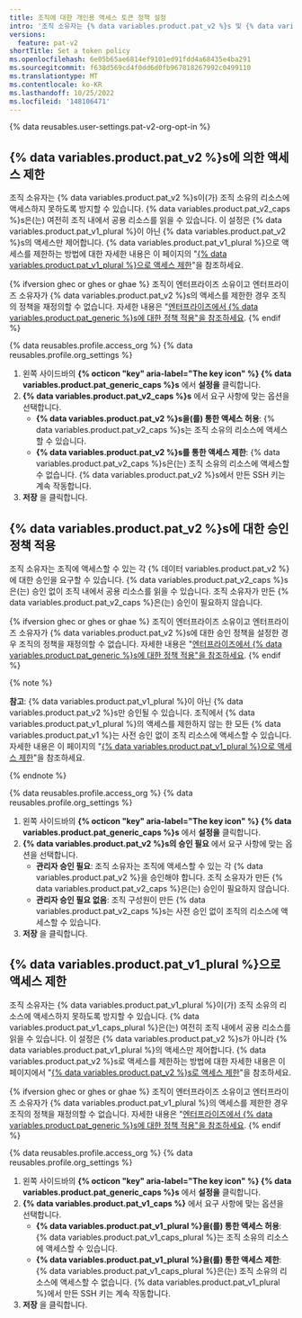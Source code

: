 ```yaml
---
title: 조직에 대한 개인용 액세스 토큰 정책 설정
intro: '조직 소유자는 {% data variables.product.pat_v2 %}s 및 {% data variables.product.pat_v1_plural %}을(를) 허용할지 여부를 제어할 수 있으며 {% data variables.product.pat_v2 %}s에 대한 승인을 요구할 수 있습니다.'
versions:
  feature: pat-v2
shortTitle: Set a token policy
ms.openlocfilehash: 6e05b65ae6814ef9101ed91fdd4a68435e4ba291
ms.sourcegitcommit: f638d569cd4f0dd6d0fb967818267992c0499110
ms.translationtype: MT
ms.contentlocale: ko-KR
ms.lasthandoff: 10/25/2022
ms.locfileid: '148106471'
---
```

{% data reusables.user-settings.pat-v2-org-opt-in %}

## {% data variables.product.pat_v2 %}s에 의한 액세스 제한

조직 소유자는 {% data variables.product.pat_v2 %}s이(가) 조직 소유의 리소스에 액세스하지 못하도록 방지할 수 있습니다. {% data variables.product.pat_v2_caps %}s은(는) 여전히 조직 내에서 공용 리소스를 읽을 수 있습니다. 이 설정은 {% data variables.product.pat_v1_plural %}이 아닌 {% data variables.product.pat_v2 %}s의 액세스만 제어합니다. {% data variables.product.pat_v1_plural %}으로 액세스를 제한하는 방법에 대한 자세한 내용은 이 페이지의 "[{% data variables.product.pat_v1_plural %}으로 액세스 제한](#restricting-access-by-personal-access-tokens-classic)"을 참조하세요.

{% ifversion ghec or ghes or ghae %} 조직이 엔터프라이즈 소유이고 엔터프라이즈 소유자가 {% data variables.product.pat_v2 %}s의 액세스를 제한한 경우 조직의 정책을 재정의할 수 없습니다. 자세한 내용은 "[엔터프라이즈에서 {% data variables.product.pat_generic %}s에 대한 정책 적용"을 참조하세요](/admin/policies/enforcing-policies-for-your-enterprise/enforcing-policies-for-personal-access-tokens-in-your-enterprise). {% endif %}

{% data reusables.profile.access_org %} {% data reusables.profile.org_settings %}
1. 왼쪽 사이드바의 **{% octicon "key" aria-label="The key icon" %} {% data variables.product.pat_generic_caps %}s** 에서 **설정을** 클릭합니다.
1. **{% data variables.product.pat_v2_caps %}s** 에서 요구 사항에 맞는 옵션을 선택합니다.
   - **{% data variables.product.pat_v2 %}s을(를) 통한 액세스 허용**: {% data variables.product.pat_v2_caps %}s는 조직 소유의 리소스에 액세스할 수 있습니다.
   - **{% data variables.product.pat_v2 %}s를 통한 액세스 제한**: {% data variables.product.pat_v2_caps %}s은(는) 조직 소유의 리소스에 액세스할 수 없습니다. {% data variables.product.pat_v2 %}s에서 만든 SSH 키는 계속 작동합니다.
1. **저장** 을 클릭합니다.

## {% data variables.product.pat_v2 %}s에 대한 승인 정책 적용

조직 소유자는 조직에 액세스할 수 있는 각 {% 데이터 variables.product.pat_v2 %}에 대한 승인을 요구할 수 있습니다. {% data variables.product.pat_v2_caps %}s은(는) 승인 없이 조직 내에서 공용 리소스를 읽을 수 있습니다. 조직 소유자가 만든 {% data variables.product.pat_v2_caps %}은(는) 승인이 필요하지 않습니다.

{% ifversion ghec or ghes or ghae %} 조직이 엔터프라이즈 소유이고 엔터프라이즈 소유자가 {% data variables.product.pat_v2 %}s에 대한 승인 정책을 설정한 경우 조직의 정책을 재정의할 수 없습니다. 자세한 내용은 "[엔터프라이즈에서 {% data variables.product.pat_generic %}s에 대한 정책 적용"을 참조하세요](/admin/policies/enforcing-policies-for-your-enterprise/enforcing-policies-for-personal-access-tokens-in-your-enterprise). {% endif %}

{% note %}

**참고**: {% data variables.product.pat_v1_plural %}이 아닌 {% data variables.product.pat_v2 %}s만 승인될 수 있습니다. 조직에서 {% data variables.product.pat_v1_plural %}의 액세스를 제한하지 않는 한 모든 {% data variables.product.pat_v1 %}는 사전 승인 없이 조직 리소스에 액세스할 수 있습니다. 자세한 내용은 이 페이지의 "[{% data variables.product.pat_v1_plural %}으로 액세스 제한](#restricting-access-by-personal-access-tokens-classic)"을 참조하세요.

{% endnote %}

{% data reusables.profile.access_org %} {% data reusables.profile.org_settings %}
1. 왼쪽 사이드바의 **{% octicon "key" aria-label="The key icon" %} {% data variables.product.pat_generic_caps %}s** 에서 **설정을** 클릭합니다.
1. **{% data variables.product.pat_v2 %}s의 승인 필요** 에서 요구 사항에 맞는 옵션을 선택합니다.
   - **관리자 승인 필요**: 조직 소유자는 조직에 액세스할 수 있는 각 {% data variables.product.pat_v2 %}을 승인해야 합니다. 조직 소유자가 만든 {% data variables.product.pat_v2_caps %}은(는) 승인이 필요하지 않습니다.
   - **관리자 승인 필요 없음**: 조직 구성원이 만든 {% data variables.product.pat_v2_caps %}s는 사전 승인 없이 조직의 리소스에 액세스할 수 있습니다.
1. **저장** 을 클릭합니다.

## {% data variables.product.pat_v1_plural %}으로 액세스 제한

조직 소유자는 {% data variables.product.pat_v1_plural %}이(가) 조직 소유의 리소스에 액세스하지 못하도록 방지할 수 있습니다. {% data variables.product.pat_v1_caps_plural %}은(는) 여전히 조직 내에서 공용 리소스를 읽을 수 있습니다. 이 설정은 {% data variables.product.pat_v2 %}s가 아니라 {% data variables.product.pat_v1_plural %}의 액세스만 제어합니다. {% data variables.product.pat_v2 %}s로 액세스를 제한하는 방법에 대한 자세한 내용은 이 페이지에서 "[{% data variables.product.pat_v2 %}s로 액세스 제한](#restricting-access-by-fine-grained-personal-access-tokens)"을 참조하세요.

{% ifversion ghec or ghes or ghae %} 조직이 엔터프라이즈 소유이고 엔터프라이즈 소유자가 {% data variables.product.pat_v1_plural %}의 액세스를 제한한 경우 조직의 정책을 재정의할 수 없습니다. 자세한 내용은 "[엔터프라이즈에서 {% data variables.product.pat_generic %}s에 대한 정책 적용"을 참조하세요](/admin/policies/enforcing-policies-for-your-enterprise/enforcing-policies-for-personal-access-tokens-in-your-enterprise). {% endif %}

{% data reusables.profile.access_org %} {% data reusables.profile.org_settings %}
1. 왼쪽 사이드바의 **{% octicon "key" aria-label="The key icon" %} {% data variables.product.pat_generic_caps %}s** 에서 **설정을** 클릭합니다.
1. **{% data variables.product.pat_v1_caps %}** 에서 요구 사항에 맞는 옵션을 선택합니다.
   - **{% data variables.product.pat_v1_plural %}을(를) 통한 액세스 허용**: {% data variables.product.pat_v1_caps_plural %}는 조직 소유의 리소스에 액세스할 수 있습니다.
   - **{% data variables.product.pat_v1_plural %}을(를) 통한 액세스 제한**: {% data variables.product.pat_v1_caps_plural %}은(는) 조직 소유의 리소스에 액세스할 수 없습니다. {% data variables.product.pat_v1_plural %}에서 만든 SSH 키는 계속 작동합니다.
1. **저장** 을 클릭합니다.

